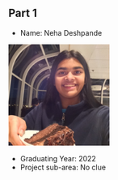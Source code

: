 ## Part 1
* Name: Neha Deshpande
<img src="neha.jpg" alt="neha" height="200"/>

* Graduating Year: 2022
* Project sub-area: No clue